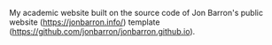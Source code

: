 My academic website built on the source code of Jon Barron's public website (https://jonbarron.info/) template (https://github.com/jonbarron/jonbarron.github.io).
